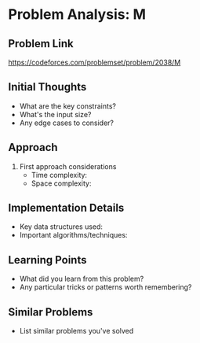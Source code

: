 # Problem Analysis: M

## Problem Link
https://codeforces.com/problemset/problem/2038/M

## Initial Thoughts
- What are the key constraints?
- What's the input size?
- Any edge cases to consider?

## Approach
1. First approach considerations
   - Time complexity:
   - Space complexity:

## Implementation Details
- Key data structures used:
- Important algorithms/techniques:

## Learning Points
- What did you learn from this problem?
- Any particular tricks or patterns worth remembering?

## Similar Problems
- List similar problems you've solved
